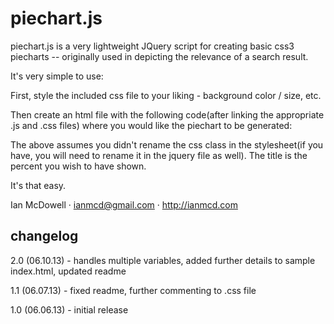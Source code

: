 piechart.js
===========

piechart.js is a very lightweight JQuery script for creating basic css3 piecharts -- originally used in depicting the relevance of a search result.

It's very simple to use:

First, style the included css file to your liking - background color / size, etc.

Then create an html file with the following code(after linking the appropriate .js and .css files) where you would like the piechart to be generated:

The above assumes you didn't rename the css class in the stylesheet(if you have, you will need to rename it in the jquery file as well). The title is the percent you wish to have shown.

It's that easy.

Ian McDowell · ianmcd@gmail.com · http://ianmcd.com


changelog
---------

2.0 (06.10.13) - handles multiple variables, added further details to sample index.html, updated readme

1.1 (06.07.13) - fixed readme, further commenting to .css file

1.0 (06.06.13) - initial release